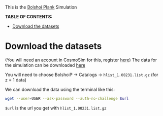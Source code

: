 This is the [Bolshoi Plank](https://hipacc.ucsc.edu/Bolshoi/index.html) Simulation


**TABLE OF CONTENTS:**
- [Download the datasets](#download-the-datasets)


# Download the datasets
(You will need an account in CosmoSim for this, register [here](https://www.cosmosim.org/auth/registration/register?redirect=/auth/login))
The data for the simulation can be downloaded [here](https://www.cosmosim.org/cms/files/rockstar-data/)

You will need to choose BolshoiP -> Catalogs -> `hlist_1.00231.list.gz`  (for z = 1 data)

We can download the data using the terminal like this:
```bash
wget --user=USER --ask-password --auth-no-challenge $url
```
`$url` is the url you get with `hlist_1.00231.list.gz`

